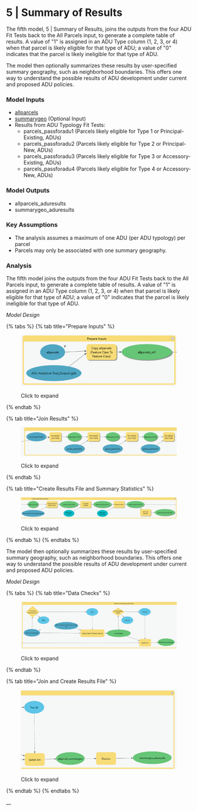 # 5 | Summary of Results

The fifth model, 5 | Summary of Results, joins the outputs from the four ADU Fit Tests back to the All Parcels input, to generate a complete table of results. A value of "1" is assigned in an ADU Type column (1, 2, 3, or 4) when that parcel is likely eligible for that type of ADU; a value of "0" indicates that the parcel is likely ineligible for that type of ADU.&#x20;

The model then optionally summarizes these results by user-specified summary geography, such as neighborhood boundaries. This offers one way to understand the possible results of ADU development under current and proposed ADU policies.

### Model Inputs

* [allparcels](../analysis-preparation/spatial-inputs/1-3.-all-parcels.md)
* [summarygeo](../preparation/spatial-inputs/5-1.-summary-geography.md) (Optional Input)
* Results from ADU Typology Fit Tests:
  * parcels\_passforadu1 (Parcels likely eligible for Type 1 or Principal-Existing, ADUs)&#x20;
  * parcels\_passforadu2 (Parcels likely eligible for Type 2 or Principal-New, ADUs)&#x20;
  * parcels\_passforadu3 (Parcels likely eligible for Type 3 or Accessory-Existing, ADUs)&#x20;
  * parcels\_passforadu4 (Parcels likely eligible for Type 4 or Accessory-New, ADUs)&#x20;

### Model Outputs

* allparcels\_aduresults
* summarygeo\_aduresults

### Key Assumptions

* The analysis assumes a maximum of one ADU (per ADU typology) per parcel
* Parcels may only be associated with one summary geography.

### Analysis

The fifth model joins the outputs from the four ADU Fit Tests back to the All Parcels input, to generate a complete table of results. A value of "1" is assigned in an ADU Type column (1, 2, 3, or 4) when that parcel is likely eligible for that type of ADU; a value of "0" indicates that the parcel is likely ineligible for that type of ADU.&#x20;

_Model Design_

{% tabs %}
{% tab title="Prepare Inputs" %}
<figure><img src="../.gitbook/assets/image (3).png" alt=""><figcaption><p>Click to expand</p></figcaption></figure>
{% endtab %}

{% tab title="Join Results" %}
<figure><img src="../.gitbook/assets/image (9).png" alt=""><figcaption><p>Click to expand</p></figcaption></figure>
{% endtab %}

{% tab title="Create Results File and Summary Statistics" %}
<figure><img src="../.gitbook/assets/image.png" alt=""><figcaption><p>Click to expand</p></figcaption></figure>
{% endtab %}
{% endtabs %}

The model then optionally summarizes these results by user-specified summary geography, such as neighborhood boundaries. This offers one way to understand the possible results of ADU development under current and proposed ADU policies.

_Model Design_

{% tabs %}
{% tab title="Data Checks" %}
<figure><img src="../.gitbook/assets/image (2).png" alt=""><figcaption><p>Click to expand</p></figcaption></figure>
{% endtab %}

{% tab title="Join and Create Results File" %}
<figure><img src="../.gitbook/assets/image (10).png" alt=""><figcaption><p>Click to expand</p></figcaption></figure>
{% endtab %}
{% endtabs %}

__
